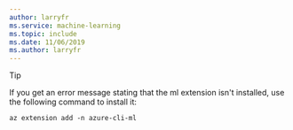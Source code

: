 ```yaml
---
author: larryfr
ms.service: machine-learning
ms.topic: include
ms.date: 11/06/2019
ms.author: larryfr
---
```


> [!TIP]
> If you get an error message stating that the ml extension isn't installed, use the following command to install it:
>
> ```azurecli-interactive
> az extension add -n azure-cli-ml
> ```